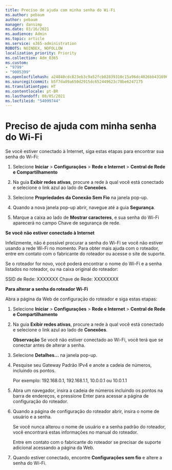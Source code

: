 ```yaml
---
title: Preciso de ajuda com minha senha do Wi-Fi
ms.author: pebaum
author: pebaum
manager: dansimp
ms.date: 03/16/2021
ms.audience: Admin
ms.topic: article
ms.service: o365-administration
ROBOTS: NOINDEX, NOFOLLOW
localization_priority: Priority
ms.collection: Adm_O365
ms.custom:
- "9799"
- "9005399"
ms.openlocfilehash: a24840cdc823eb3c9a52fcb02839310c15a96dc4026bb43169683db3c80a7be0
ms.sourcegitcommit: b5f7da89a650d2915dc652449623c78be6247175
ms.translationtype: HT
ms.contentlocale: pt-BR
ms.lasthandoff: 08/05/2021
ms.locfileid: "54099744"
---
```

# <a name="need-help-with-my-wi-fi-password"></a>Preciso de ajuda com minha senha do Wi-Fi

Se você estiver conectado à Internet, siga estas etapas para encontrar sua senha do Wi-Fi:

1. Selecione **Iniciar** > **Configurações** > **Rede e Internet** > **Central de Rede e Compartilhamento**

1. Na guia **Exibir redes ativas**, procure a rede à qual você está conectado e selecione o link azul ao lado de **Conexões**.

1. Selecione **Propriedades da Conexão Sem Fio** na janela pop-up.

1. Quando a nova janela pop-up abrir, navegue até a guia **Segurança**.

1. Marque a caixa ao lado de **Mostrar caracteres**, e sua senha do Wi-Fi aparecerá no campo Chave de segurança de rede.

**Se você não estiver conectado à Internet**

Infelizmente, não é possível procurar a senha do Wi-Fi se você não estiver usando a rede Wi-Fi no momento. Para obter mais ajuda com o roteador, entre em contato com o fabricante do roteador ou acesse o site de suporte.

Se o roteador for novo, você poderá encontrar o nome do Wi-Fi e a senha listados no roteador, ou na caixa original do roteador:

SSID de Rede: XXXXXXX Chave de Rede: XXXXXXXX

**Para alterar a senha do roteador Wi-Fi**

Abra a página da Web de configuração do roteador e siga estas etapas:

1. Selecione **Iniciar** > **Configurações** > **Rede e Internet** > **Central de Rede e Compartilhamento**

1. Na guia **Exibir redes ativas**, procure a rede à qual você está conectado e selecione o link azul ao lado de **Conexões**.

    **Observação** Se você não estiver conectado ao Wi-Fi, você terá que se conectar antes de alterar a senha.

1. Selecione **Detalhes...** na janela pop-up.

1. Pesquise seu Gateway Padrão IPv4 e anote a cadeia de números, incluindo os pontos.

    Por exemplo: 192.168.0.1, 192.168.1.1, 10.0.0.1 ou 10.0.1.1

1. Abra um navegador, insira a cadeia de números incluindo os pontos na barra de endereços, e pressione Enter para acessar a página de configuração do roteador.

1. Quando a página de configuração do roteador abrir, insira o nome de usuário e a senha.

    Se você nunca alterou o nome de usuário e a senha padrão do roteador, você encontrará estas informações no manual do roteador.

    Entre em contato com o fabricante do roteador se precisar de suporte adicional acessando a página da Web.

1. Quando estiver conectado, encontre **Configurações sem fio** e altere a senha do Wi-Fi.